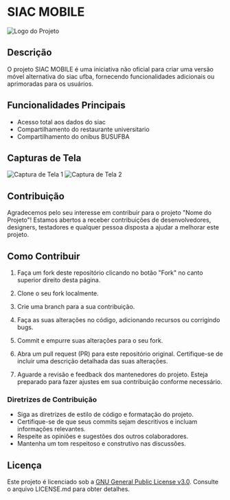 # SIAC MOBILE

![Logo do Projeto](link-para-o-logo.png)

## Descrição
O projeto SIAC MOBILE é uma iniciativa não oficial para criar uma versão móvel alternativa do siac ufba, fornecendo funcionalidades adicionais ou aprimoradas para os usuários.

## Funcionalidades Principais
- Acesso total aos dados do siac
- Compartilhamento do restaurante universitario
- Compartilhamento do onibus BUSUFBA
  
## Capturas de Tela
![Captura de Tela 1](link-para-captura1.png)
![Captura de Tela 2](link-para-captura2.png)

## Contribuição

Agradecemos pelo seu interesse em contribuir para o projeto "Nome do Projeto"! Estamos abertos a receber contribuições de desenvolvedores, designers, testadores e qualquer pessoa disposta a ajudar a melhorar este projeto.

## Como Contribuir

1. Faça um fork deste repositório clicando no botão "Fork" no canto superior direito desta página.

2. Clone o seu fork localmente.
  
3. Crie uma branch para a sua contribuição.
   
4. Faça as suas alterações no código, adicionando recursos ou corrigindo bugs.

5. Commit e empurre suas alterações para o seu fork.
   
7. Abra um pull request (PR) para este repositório original. Certifique-se de incluir uma descrição detalhada das suas alterações.

8. Aguarde a revisão e feedback dos mantenedores do projeto. Esteja preparado para fazer ajustes em sua contribuição conforme necessário.

### Diretrizes de Contribuição

- Siga as diretrizes de estilo de código e formatação do projeto.
- Certifique-se de que seus commits sejam descritivos e incluam informações relevantes.
- Respeite as opiniões e sugestões dos outros colaboradores.
- Mantenha um tom respeitoso e construtivo nas discussões.


## Licença
Este projeto é licenciado sob a [GNU General Public License v3.0]([LICENSE](https://github.com/siac-mobile-unofficial/.github/blob/main/profile/LICENSE)https://github.com/siac-mobile-unofficial/.github/blob/main/LICENSE). Consulte o arquivo LICENSE.md para obter detalhes.

